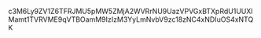 c3M6Ly9ZV1Z6TFRJMU5pMW5ZMjA2WVRrNU9UazVPVGxBTXpRdU1UUXlMamt1TVRVME9qVTBOamM9IzIzM3YyLmNvbV9zc18zNC4xNDIuOS4xNTQK
